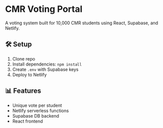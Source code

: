 # CMR Voting Portal

A voting system built for 10,000 CMR students using React, Supabase, and Netlify.

## 🛠️ Setup

1. Clone repo
2. Install dependencies: `npm install`
3. Create `.env` with Supabase keys
4. Deploy to Netlify

## 📊 Features

- Unique vote per student
- Netlify serverless functions
- Supabase DB backend
- React frontend